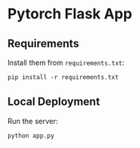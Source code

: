 # Pytorch Flask App

## Requirements

Install them from `requirements.txt`:

    pip install -r requirements.txt

## Local Deployment

Run the server:

    python app.py
